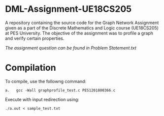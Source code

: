 # DML-Assignment-UE18CS205
A repository containing the source code for the Graph Network Assignment given as a part of the Discrete Mathematics and Logic course (UE18CS205) at PES University. The objective of the assignment was to profile a graph and verify certain properties. 

*The assignment question can be found in Problem Statement.txt*

# Compilation

To compile, use the followng command:  

```a.	gcc -Wall graphprofile_test.c PES1201800366.c```

Execute with input redirection using: 

```./a.out < sample_test.txt```

